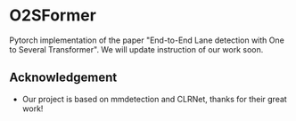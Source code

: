 # O2SFormer
Pytorch implementation of the paper "End-to-End Lane detection with One to Several Transformer". We will update instruction of our work soon.

## Acknowledgement
* Our project is based on mmdetection and CLRNet, thanks for their great work!
